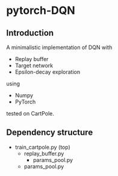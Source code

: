 # pytorch-DQN

## Introduction

A minimalistic implementation of DQN with

- Replay buffer
- Target network
- Epsilon-decay exploration

using

- Numpy
- PyTorch

tested on CartPole.

## Dependency structure

- train_cartpole.py (top)
    - replay_buffer.py
        - params_pool.py
    - params_pool.py